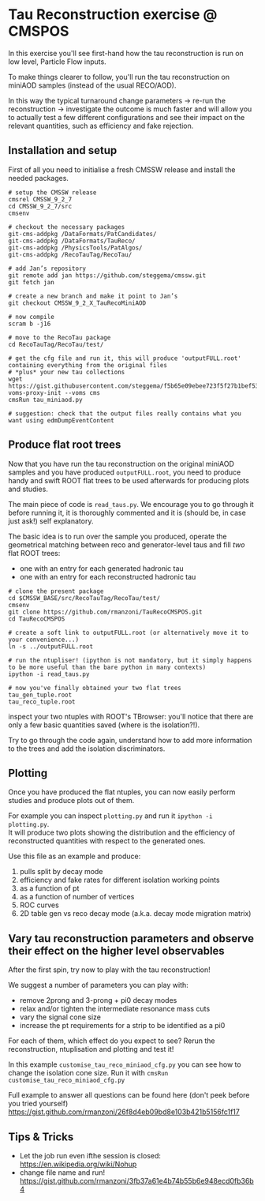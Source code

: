 # Tau Reconstruction exercise @ CMSPOS
In this exercise you'll see first-hand how the tau reconstruction is run on low level, Particle Flow inputs.  

To make things clearer to follow, you'll run the tau reconstruction on miniAOD samples (instead of the usual RECO/AOD). 

In this way the typical turnaround change parameters -> re-run the reconstruction -> investigate the outcome is much faster and will allow you to actually test a few different configurations and see their impact on the relevant quantities, such as efficiency and fake rejection. 

## Installation and setup
First of all you need to initialise a fresh CMSSW release and install the needed packages.

```
# setup the CMSSW release
cmsrel CMSSW_9_2_7
cd CMSSW_9_2_7/src
cmsenv

# checkout the necessary packages
git-cms-addpkg /DataFormats/PatCandidates/
git-cms-addpkg /DataFormats/TauReco/
git-cms-addpkg /PhysicsTools/PatAlgos/
git-cms-addpkg /RecoTauTag/RecoTau/

# add Jan’s repository
git remote add jan https://github.com/steggema/cmssw.git
git fetch jan

# create a new branch and make it point to Jan’s
git checkout CMSSW_9_2_X_TauRecoMiniAOD

# now compile
scram b -j16

# move to the RecoTau package
cd RecoTauTag/RecoTau/test/

# get the cfg file and run it, this will produce 'outputFULL.root' containing everything from the original files
# *plus* your new tau collections
wget https://gist.githubusercontent.com/steggema/f5b65e09ebee723f5f27b1bef53dfa03/raw/05e064b65d0fe4c3aeeb65b028ccbda857b27814/tau_miniaod.py
voms-proxy-init --voms cms
cmsRun tau_miniaod.py

# suggestion: check that the output files really contains what you want using edmDumpEventContent
```

## Produce flat root trees
Now that you have run the tau reconstruction on the original miniAOD samples and you have produced `outputFULL.root`, you need to produce handy and swift ROOT flat trees to be used afterwards for producing plots and studies.

The main piece of code is `read_taus.py`. We encourage you to go through it before running it, it is thoroughly commented and it is (should be, in case just ask!) self explanatory.

The basic idea is to run over the sample you produced, operate the geometrical matching between reco and generator-level taus and fill *two* flat ROOT trees:
* one with an entry for each generated hadronic tau
* one with an entry for each reconstructed hadronic tau

```
# clone the present package
cd $CMSSW_BASE/src/RecoTauTag/RecoTau/test/
cmsenv
git clone https://github.com/rmanzoni/TauRecoCMSPOS.git
cd TauRecoCMSPOS

# create a soft link to outputFULL.root (or alternatively move it to your convenience...)
ln -s ../outputFULL.root

# run the ntupliser! (ipython is not mandatory, but it simply happens to be more useful than the bare python in many contexts)
ipython -i read_taus.py 

# now you've finally obtained your two flat trees
tau_gen_tuple.root
tau_reco_tuple.root
```

inspect your two ntuples with ROOT's TBrowser: you'll notice that there are only a few basic quantities saved (where is the isolation?!).

Try to go through the code again, understand how to add more information to the trees and add the isolation discriminators.

## Plotting
Once you have produced the flat ntuples, you can now easily perform studies and produce plots out of them.  

For example you can inspect `plotting.py` and run it `ipython -i plotting.py`.  
It will produce two plots showing the distribution and the efficiency of reconstructed quantities with respect to the generated ones.

Use this file as an example and produce:
1. pulls split by decay mode
2. efficiency and fake rates for different isolation working points
  1. as a function of pt
  2. as a function of number of vertices
3. ROC curves
4. 2D table gen vs reco decay mode (a.k.a. decay mode migration matrix)

## Vary tau reconstruction parameters and observe their effect on the higher level observables
After the first spin, try now to play with the tau reconstruction!  

We suggest a number of parameters you can play with:
* remove 2prong and 3-prong + pi0 decay modes
* relax and/or tighten the intermediate resonance mass cuts
* vary the signal cone size
* increase the pt requirements for a strip to be identified as a pi0

For each of them, which effect do you expect to see? Rerun the reconstruction, ntuplisation and plotting and test it!

In this example `customise_tau_reco_miniaod_cfg.py` you can see how to change the isolation cone size. Run it with `cmsRun customise_tau_reco_miniaod_cfg.py`

Full example to answer all questions can be found here (don't peek before you tried yourself)
https://gist.github.com/rmanzoni/26f8d4eb09bd8e103b421b5156fc1f17

## Tips & Tricks
* Let the job run even ifthe session is closed: https://en.wikipedia.org/wiki/Nohup
* change file name and run! https://gist.github.com/rmanzoni/3fb37a61e4b74b55b6e948ecd0fb36b4

